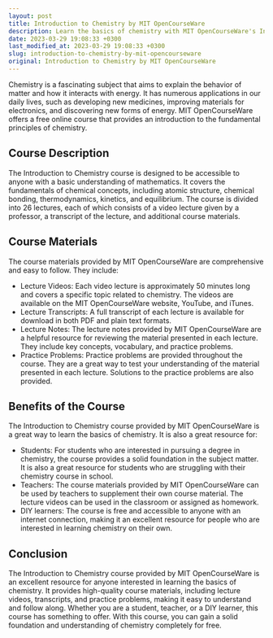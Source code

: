 ```yaml
---
layout: post
title: Introduction to Chemistry by MIT OpenCourseWare
description: Learn the basics of chemistry with MIT OpenCourseWare's Introduction to Chemistry course for free. Access video lectures, practice problems, and course materials.
date: 2023-03-29 19:08:33 +0300
last_modified_at: 2023-03-29 19:08:33 +0300
slug: introduction-to-chemistry-by-mit-opencourseware
original: Introduction to Chemistry by MIT OpenCourseWare
---
```


Chemistry is a fascinating subject that aims to explain the behavior of matter and how it interacts with energy. It has numerous applications in our daily lives, such as developing new medicines, improving materials for electronics, and discovering new forms of energy. MIT OpenCourseWare offers a free online course that provides an introduction to the fundamental principles of chemistry. 

## Course Description

The Introduction to Chemistry course is designed to be accessible to anyone with a basic understanding of mathematics. It covers the fundamentals of chemical concepts, including atomic structure, chemical bonding, thermodynamics, kinetics, and equilibrium. The course is divided into 26 lectures, each of which consists of a video lecture given by a professor, a transcript of the lecture, and additional course materials. 

## Course Materials

The course materials provided by MIT OpenCourseWare are comprehensive and easy to follow. They include:

- Lecture Videos: Each video lecture is approximately 50 minutes long and covers a specific topic related to chemistry. The videos are available on the MIT OpenCourseWare website, YouTube, and iTunes. 
- Lecture Transcripts: A full transcript of each lecture is available for download in both PDF and plain text formats. 
- Lecture Notes: The lecture notes provided by MIT OpenCourseWare are a helpful resource for reviewing the material presented in each lecture. They include key concepts, vocabulary, and practice problems. 
- Practice Problems: Practice problems are provided throughout the course. They are a great way to test your understanding of the material presented in each lecture. Solutions to the practice problems are also provided. 

## Benefits of the Course 

The Introduction to Chemistry course provided by MIT OpenCourseWare is a great way to learn the basics of chemistry. It is also a great resource for:

- Students: For students who are interested in pursuing a degree in chemistry, the course provides a solid foundation in the subject matter. It is also a great resource for students who are struggling with their chemistry course in school. 
- Teachers: The course materials provided by MIT OpenCourseWare can be used by teachers to supplement their own course material. The lecture videos can be used in the classroom or assigned as homework. 
- DIY learners: The course is free and accessible to anyone with an internet connection, making it an excellent resource for people who are interested in learning chemistry on their own. 

## Conclusion 

The Introduction to Chemistry course provided by MIT OpenCourseWare is an excellent resource for anyone interested in learning the basics of chemistry. It provides high-quality course materials, including lecture videos, transcripts, and practice problems, making it easy to understand and follow along. Whether you are a student, teacher, or a DIY learner, this course has something to offer. With this course, you can gain a solid foundation and understanding of chemistry completely for free.
